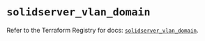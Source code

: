 # `solidserver_vlan_domain`

Refer to the Terraform Registry for docs: [`solidserver_vlan_domain`](https://registry.terraform.io/providers/efficientip-labs/solidserver/1.1.25/docs/resources/vlan_domain).
